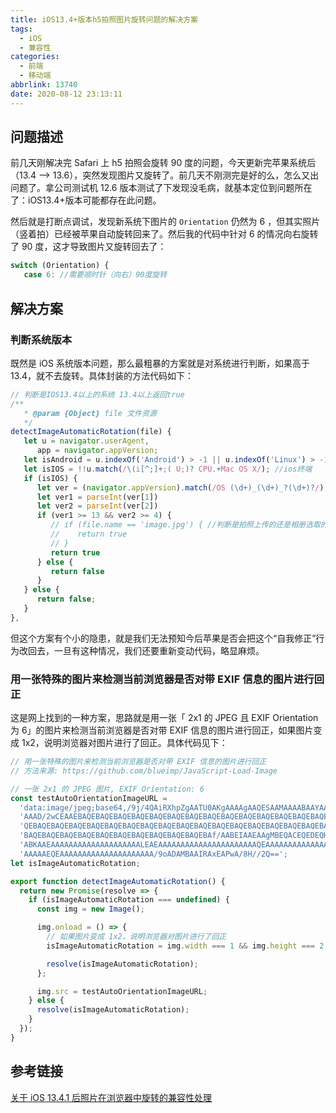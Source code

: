 ```yaml
---
title: iOS13.4+版本h5拍照图片旋转问题的解决方案
tags:
  - iOS
  - 兼容性
categories:
  - 前端
  - 移动端
abbrlink: 13740
date: 2020-08-12 23:13:11
---
```


## 问题描述

前几天刚解决完 Safari 上 h5 拍照会旋转 90 度的问题，今天更新完苹果系统后（13.4 ——> 13.6），突然发现图片又旋转了。前几天不刚测完是好的么，怎么又出问题了。拿公司测试机 12.6 版本测试了下发现没毛病，就基本定位到问题所在了：iOS13.4+版本可能都存在此问题。

然后就是打断点调试，发现新系统下图片的 `Orientation` 仍然为 6 ，但其实照片（竖着拍）已经被苹果自动旋转回来了。然后我的代码中针对 6 的情况向右旋转了 90 度，这才导致图片又旋转回去了：

<!-- more -->

```js
switch (Orientation) {
   case 6: //需要顺时针（向右）90度旋转
```

## 解决方案

### 判断系统版本

既然是 iOS 系统版本问题，那么最粗暴的方案就是对系统进行判断，如果高于 13.4，就不去旋转。具体封装的方法代码如下：

```js
// 判断是IOS13.4以上的系统 13.4以上返回true
/**
   * @param {Object} file 文件资源
   */
detectImageAutomaticRotation(file) {
   let u = navigator.userAgent,
      app = navigator.appVersion;
   let isAndroid = u.indexOf('Android') > -1 || u.indexOf('Linux') > -1; //g
   let isIOS = !!u.match(/\(i[^;]+;( U;)? CPU.+Mac OS X/); //ios终端
   if (isIOS) {
      let ver = (navigator.appVersion).match(/OS (\d+)_(\d+)_?(\d+)?/);
      let ver1 = parseInt(ver[1])
      let ver2 = parseInt(ver[2])
      if (ver1 >= 13 && ver2 >= 4) {
         // if (file.name == 'image.jpg') { //判断是拍照上传的还是相册选取的，IOS拍完照还没有确定的时候，图片的名字统一都是image.jpg
         //    return true
         // }
         return true
      } else {
         return false
      }
   } else {
      return false;
   }
},
```

但这个方案有个小的隐患，就是我们无法预知今后苹果是否会把这个“自我修正”行为改回去，一旦有这种情况，我们还要重新变动代码，略显麻烦。

### 用一张特殊的图片来检测当前浏览器是否对带 EXIF 信息的图片进行回正

这是网上找到的一种方案，思路就是用一张「 2x1 的 JPEG 且 EXIF Orientation 为 6」的图片来检测当前浏览器是否对带 EXIF 信息的图片进行回正，如果图片变成 1x2，说明浏览器对图片进行了回正。具体代码见下：

```js
// 用一张特殊的图片来检测当前浏览器是否对带 EXIF 信息的图片进行回正
// 方法来源: https://github.com/blueimp/JavaScript-Load-Image

// 一张 2x1 的 JPEG 图片, EXIF Orientation: 6
const testAutoOrientationImageURL =
  'data:image/jpeg;base64,/9j/4QAiRXhpZgAATU0AKgAAAAgAAQESAAMAAAABAAYAAAA' +
  'AAAD/2wCEAAEBAQEBAQEBAQEBAQEBAQEBAQEBAQEBAQEBAQEBAQEBAQEBAQEBAQEBAQEBA' +
  'QEBAQEBAQEBAQEBAQEBAQEBAQEBAQEBAQEBAQEBAQEBAQEBAQEBAQEBAQEBAQEBAQEBAQE' +
  'BAQEBAQEBAQEBAQEBAQEBAQEBAQEBAQEBAQEBAQEBAf/AABEIAAEAAgMBEQACEQEDEQH/x' +
  'ABKAAEAAAAAAAAAAAAAAAAAAAALEAEAAAAAAAAAAAAAAAAAAAAAAQEAAAAAAAAAAAAAAAA' +
  'AAAAAEQEAAAAAAAAAAAAAAAAAAAAA/9oADAMBAAIRAxEAPwA/8H//2Q==';
let isImageAutomaticRotation;

export function detectImageAutomaticRotation() {
  return new Promise(resolve => {
    if (isImageAutomaticRotation === undefined) {
      const img = new Image();

      img.onload = () => {
        // 如果图片变成 1x2，说明浏览器对图片进行了回正
        isImageAutomaticRotation = img.width === 1 && img.height === 2;

        resolve(isImageAutomaticRotation);
      };

      img.src = testAutoOrientationImageURL;
    } else {
      resolve(isImageAutomaticRotation);
    }
  });
}
```

## 参考链接

[关于 iOS 13.4.1 后照片在浏览器中旋转的兼容性处理](https://juejin.im/post/6844904162220572686)
